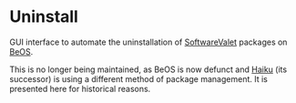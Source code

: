 # Uninstall

GUI interface to automate the uninstallation of [SoftwareValet](https://en.wikipedia.org/wiki/SoftwareValet) packages on [BeOS](https://en.wikipedia.org/wiki/BeOS).

This is no longer being maintained, as BeOS is now defunct and [Haiku](http://www.haiku-os.org/) (its successor) is using a different method of package management. It is presented here for historical reasons.